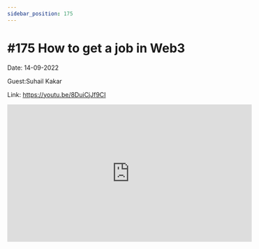 ```yaml
---
sidebar_position: 175
---
```


# #175 How to get a job in Web3

Date: 14-09-2022

Guest:Suhail Kakar

Link: https://youtu.be/8DuiCjJf9CI

<iframe width="560" height="315" src="https://www.youtube.com/embed/8DuiCjJf9CI" title="YouTube video player" frameborder="0" allow="accelerometer; autoplay; clipboard-write; encrypted-media; gyroscope; picture-in-picture; web-share" allowfullscreen></iframe>